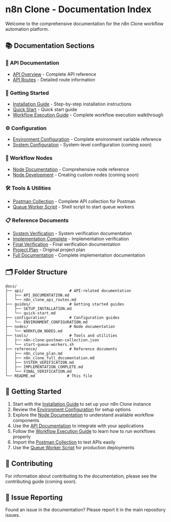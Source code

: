 # n8n Clone - Documentation Index

Welcome to the comprehensive documentation for the n8n Clone workflow automation platform.

## 📚 Documentation Sections

### 🔧 API Documentation
- [API Overview](api/API_DOCUMENTATION.md) - Complete API reference
- [API Routes](api/n8n_clone_api_routes.md) - Detailed route information

### 🚀 Getting Started
- [Installation Guide](guides/SETUP_INSTALLATION.md) - Step-by-step installation instructions
- [Quick Start](guides/quick-start.md) - Quick start guide
- [Workflow Execution Guide](guides/workflow-execution-guide.md) - Complete workflow execution walkthrough

### ⚙️ Configuration
- [Environment Configuration](configuration/ENVIRONMENT_CONFIGURATION.md) - Complete environment variable reference
- [System Configuration](configuration/system.md) - System-level configuration (coming soon)

### 🧩 Workflow Nodes
- [Node Documentation](nodes/WORKFLOW_NODES.md) - Comprehensive node reference
- [Node Development](nodes/development.md) - Creating custom nodes (coming soon)

### 🛠️ Tools & Utilities
- [Postman Collection](tools/n8n-clone-postman-collection.json) - Complete API collection for Postman
- [Queue Worker Script](tools/start-queue-workers.sh) - Shell script to start queue workers

### 📋 Reference Documents
- [System Verification](reference/SYSTEM_VERIFICATION.md) - System verification documentation
- [Implementation Complete](reference/IMPLEMENTATION_COMPLETE.md) - Implementation verification
- [Final Verification](reference/FINAL_VERIFICATION.md) - Final verification documentation
- [Project Plan](reference/n8n_clone_plan.md) - Original project plan
- [Full Documentation](reference/n8n_clone_full_documentation.md) - Complete implementation documentation

## 🗂️ Folder Structure
```
docs/
├── api/                    # API-related documentation
│   ├── API_DOCUMENTATION.md
│   └── n8n_clone_api_routes.md
├── guides/                 # Getting started guides
│   ├── SETUP_INSTALLATION.md
│   └── quick-start.md
├── configuration/          # Configuration guides
│   └── ENVIRONMENT_CONFIGURATION.md
├── nodes/                  # Node documentation
│   └── WORKFLOW_NODES.md
├── tools/                  # Tools and utilities
│   ├── n8n-clone-postman-collection.json
│   └── start-queue-workers.sh
├── reference/              # Reference documents
│   ├── n8n_clone_plan.md
│   ├── n8n_clone_full_documentation.md
│   ├── SYSTEM_VERIFICATION.md
│   ├── IMPLEMENTATION_COMPLETE.md
│   └── FINAL_VERIFICATION.md
└── README.md              # This file
```

## 🚀 Getting Started

1. Start with the [Installation Guide](guides/SETUP_INSTALLATION.md) to set up your n8n Clone instance
2. Review the [Environment Configuration](configuration/ENVIRONMENT_CONFIGURATION.md) for setup options
3. Explore the [Node Documentation](nodes/WORKFLOW_NODES.md) to understand available workflow components
4. Use the [API Documentation](api/API_DOCUMENTATION.md) to integrate with your applications
5. Follow the [Workflow Execution Guide](guides/workflow-execution-guide.md) to learn how to run workflows properly
6. Import the [Postman Collection](tools/n8n-clone-postman-collection.json) to test APIs easily
7. Use the [Queue Worker Script](tools/start-queue-workers.sh) for production deployments

## 🤝 Contributing

For information about contributing to the documentation, please see the contributing guide (coming soon).

## 🐛 Issue Reporting

Found an issue in the documentation? Please report it in the main repository issues.